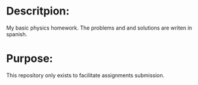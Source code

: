 # Descritpion:    
My basic physics homework. The problems and and solutions are writen in spanish.

# Purpose: 
This repository only exists to facilitate assignments submission.
